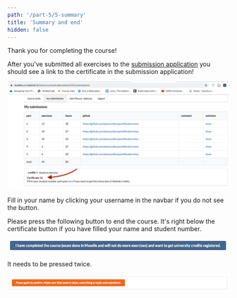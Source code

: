 ```yaml
---
path: '/part-5/5-summary'
title: 'Summary and end'
hidden: false
---
```


Thank you for completing the course!

After you've submitted all exercises to the [submission application](https://studies.cs.helsinki.fi/stats/courses/kubernetes2022) you should see a link to the certificate in the submission application!

<img src="../img/coursestats_certificate.png">

Fill in your name by clicking your username in the navbar if you do not see the button.

Please press the following button to end the course. It's right below the certificate button if you have filled your name and student number.

<img src="../img/coursestats_credits_1.png">

It needs to be pressed twice.

<img src="../img/coursestats_credits_2.png">

<quiz id="e0d0bf63-d655-4b46-a887-72c14fa52cbe"></quiz>

<quiz id="a9e3d83c-1d6c-41db-aa56-c26810a854b7"></quiz>
